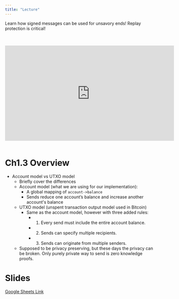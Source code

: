 ```yaml
---
title: "Lecture"
---
```


Learn how signed messages can be used for unsavory ends! Replay protection is critical!

<br />
<br />
<iframe width="560" height="315" src="https://www.youtube-nocookie.com/embed/j7Mbx8laZwY" frameborder="0" allow="accelerometer; autoplay; encrypted-media; gyroscope; picture-in-picture" allowfullscreen></iframe>
<br />
<br />

# Ch1.3 Overview

* Account model vs UTXO model
   * Briefly cover the differences
   * Account model (what we are using for our implementation):
      * A global mapping of `account->balance`
      * Sends reduce one account’s balance and increase another account's balance
   * UTXO model (unspent transaction output model used in Bitcoin)
      * Same as the account model, however with three added rules:
         * 1) Every send must include the entire account balance.
         * 2) Sends can specify multiple recipients.
         * 3) Sends can originate from multiple senders.
   * Supposed to be privacy preserving, but these days the privacy can be broken. Only purely private way to send is zero knowledge proofs.


# Slides

[Google Sheets Link](https://docs.google.com/presentation/d/14ReNvptUeIKGoYQf-M0r5NvGbLkjRAcr2URu48CaPcQ/edit)

<br />
